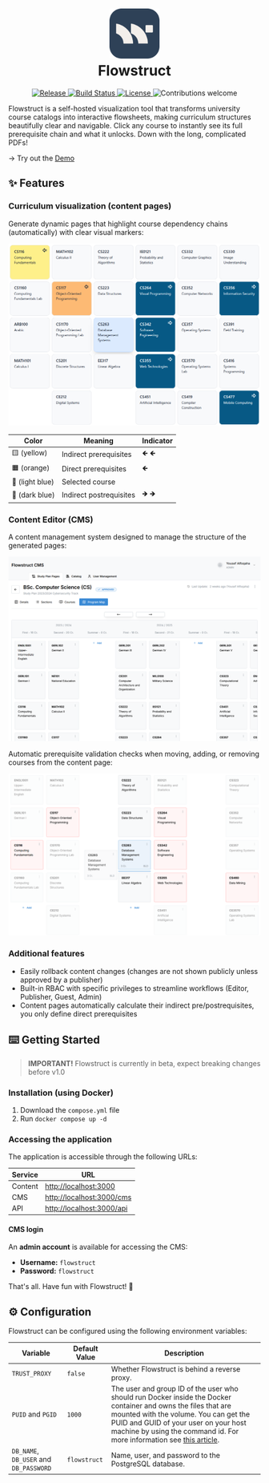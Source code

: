 # <div align="center"><img src="/assets/logo.png" width="100"><br/>Flowstruct</div>

<p align="center">
  <a href="https://github.com/flowstruct/flowstruct/releases">
    <img src="https://img.shields.io/github/v/release/flowstruct/flowstruct" alt="Release">
  </a>
  <a href="https://github.com/flowstruct/flowstruct/actions">
    <img src="https://img.shields.io/github/actions/workflow/status/flowstruct/flowstruct/ci.yml" alt="Build Status">
  </a>
  <a href="https://github.com/flowstruct/flowstruct/blob/main/LICENSE">
    <img src="https://img.shields.io/github/license/flowstruct/flowstruct" alt="License">
  </a>
  <img src="https://img.shields.io/badge/contributions-welcome-brightgreen.svg" alt="Contributions welcome">
</p>

Flowstruct is a self-hosted visualization tool that transforms university course catalogs into interactive flowsheets, making curriculum structures beautifully clear and navigable. 
Click any course to instantly see its full prerequisite chain and what it unlocks. Down with the long, complicated PDFs! 
<br/>

→ Try out the [Demo](https://gjuplans.com/study-plans/1)

## ✨ Features

### Curriculum visualization (content pages)

Generate dynamic pages that highlight course dependency chains (automatically) with clear visual markers:

![Content Demo](/assets/content-demo.png)

| Color           | Meaning                 | Indicator |
|-----------------|-------------------------|-----------|
| 🟨 (yellow)     | Indirect prerequisites  | 🡸 🡸     |
| 🟧 (orange)     | Direct prerequisites    | 🡸        |
| 🔷 (light blue) | Selected course         |           |
| 🔵 (dark blue)  | Indirect postrequisites | 🡺 🡺     |

### Content Editor (CMS)

A content management system designed to manage the structure of the generated pages:

![CMS Demo 1](/assets/cms-demo-1.png)

Automatic prerequisite validation checks when moving, adding, or removing courses from the content page:

![CMS Demo 2](/assets/cms-demo-2.png)

### Additional features

- Easily rollback content changes (changes are not shown publicly unless approved by a publisher)
- Built-in RBAC with specific privileges to streamline workflows (Editor, Publisher, Guest, Admin)
- Content pages automatically calculate their indirect pre/postrequisites, you only define direct prerequisites

## ⌨️ Getting Started

> **IMPORTANT!** Flowstruct is currently in beta, expect breaking changes before v1.0

### Installation (using Docker)

1. Download the `compose.yml` file
2. Run `docker compose up -d`

### Accessing the application

The application is accessible through the following URLs:

| Service | URL                                                |
|---------|----------------------------------------------------|
| Content | [http://localhost:3000](http://localhost:4321)     |
| CMS     | [http://localhost:3000/cms](http://localhost:5173) |
| API     | [http://localhost:3000/api](http://localhost:8080) |

#### CMS login  

An **admin account** is available for accessing the CMS:  

- **Username:** `flowstruct`  
- **Password:** `flowstruct`  

That's all. Have fun with Flowstruct! 🌊

## ⚙️ Configuration

Flowstruct can be configured using the following environment variables:

| Variable                               | Default Value | Description                                                                                                                                                                                                                                                                                                                                                      |
|----------------------------------------|---------------|------------------------------------------------------------------------------------------------------------------------------------------------------------------------------------------------------------------------------------------------------------------------------------------------------------------------------------------------------------------|
| `TRUST_PROXY`                          | `false`       | Whether Flowstruct is behind a reverse proxy.                                                                                                                                                                                                                                                                                                                    |
| `PUID` and `PGID`                      | `1000`        | The user and group ID of the user who should run Docker inside the Docker container and owns the files that are mounted with the volume. You can get the PUID and GUID of your user on your host machine by using the command id. For more information see [this article](https://docs.linuxserver.io/general/understanding-puid-and-pgid/#using-the-variables). |
| `DB_NAME`, `DB_USER` and `DB_PASSWORD` | `flowstruct`  | Name, user, and password to the PostgreSQL database.                                                                                                                                                                                                                                                                                                             |
